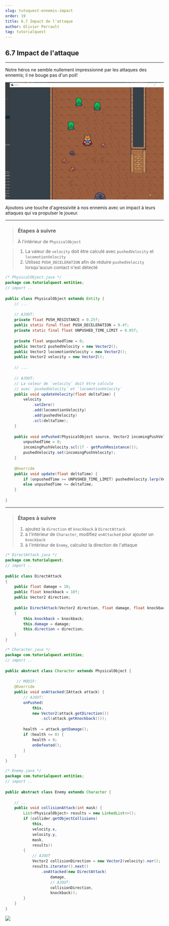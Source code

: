 ```yaml
---
slug: tutoquest-ennemis-impact
order: 19
title: 6.7 Impact de l'attaque
author: Olivier Perrault
tag: tutorialquest
---
```


## 6.7 Impact de l'attaque
---

Notre héros ne semble nullement impressionné par les attaques des ennemis; il ne bouge pas d'un poil!

<img class="w-50 center" src="../../assets/tutorialquest/gif/not-impressed.gif">

Ajoutons une touche d'agressivité à nos ennemis avec un impact à leurs attaques qui va propulser le joueur.

---
> ### Étapes à suivre
> À l'intérieur de `PhysicalObject`

> 1.  La valeur de `velocity` doit être calculé avec `pushedVelocity` et `locomotionVelocity` 
> 2. Utilisez `PUSH_DECELERATION` afin de réduire `pushedVelocity` lorsqu'aucun contact n'est détecté

```java
/* PhysicalObject.java */
package com.tutorialquest.entities;
// import ..

public class PhysicalObject extends Entity {
    // ...

    // AJOUT:
    private float PUSH_RESISTANCE = 0.25f;
    public static final float PUSH_DECELERATION = 0.4f;
    private static final float UNPUSHED_TIME_LIMIT = 0.05f;

    private float unpushedTime = 0;
    public Vector2 pushedVelocity = new Vector2();
    public Vector2 locomotionVelocity = new Vector2();
    public Vector2 velocity = new Vector2();

    // ...

    // AJOUT:
    // La valeur de `velocity` doit être calcule 
    // avec `pushedVelocity` et `locomotionVelocity` 
    public void updateVelocity(float deltaTime) {
        velocity
            .setZero()
            .add(locomotionVelocity)
            .add(pushedVelocity)
            .scl(deltaTime);
    }

    public void onPushed(PhysicalObject source, Vector2 incomingPushVelocity) {
        unpushedTime = 0;
        incomingPushVelocity.scl(1f - getPushResistance());
        pushedVelocity.set(incomingPushVelocity);
    }

    @Override
    public void update(float deltaTime) {
        if (unpushedTime >= UNPUSHED_TIME_LIMIT) pushedVelocity.lerp(Vector2.Zero, PUSH_DECELERATION);
        else unpushedTime += deltaTime;
    }

}

```

---
> ### Étapes à suivre
> 1. ajoutez la `direction` et `knockback` à `DirectAttack` 
> 2. à l'intérieur de `Character`, modifiez `onAttacked` pour ajouter un `knockback`
> 3. à l'intérieur de `Enemy`, calculez la direction de l'attaque

```java
/* DirectAttack.java */
package com.tutorialquest;
// import ..

public class DirectAttack
{
    public float damage = 10;
    public float knockback = 10f;
    public Vector2 direction;
    
    public DirectAttack(Vector2 direction, float damage, float knockback)
    {
        this.knockback = knockback;
        this.damage = damage;
        this.direction = direction;
    }
}
```

```java
/* Character.java */
package com.tutorialquest.entities;
// import ..

public abstract class Character extends PhysicalObject {

     // MODIF:
    @Override
    public void onAttacked(IAttack attack) {        
        // AJOUT:
        onPushed(
            this,
            new Vector2(attack.getDirection())
                .scl(attack.getKnockback()));

        health -= attack.getDamage();
        if (health <= 0) {
            health = 0;
            onDefeated();
        }
    }
}

```

```java
/* Enemy.java */
package com.tutorialquest.entities;
// import ..

public abstract class Enemy extends Character {

    // ...    
    public void collisionAttack(int mask) {
        List<PhysicalObject> results = new LinkedList<>();
        if (collider.getObjectCollisions(
            this,
            velocity.x,
            velocity.y,
            mask,
            results))
        {
            // AJOUT
            Vector2 collisionDirection = new Vector2(velocity).nor();            
            results.iterator().next()
                .onAttacked(new DirectAttack(
                    damage,
                    // AJOUT:
                    collisionDirection,                   
                    knockback));
        }
    }
}
```
<img class="w-50 center" src="../../assets/tutorialquest/gif/attack-pushed.gif">